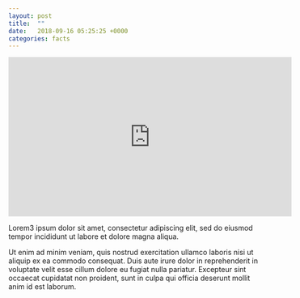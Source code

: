 ```yaml
---
layout: post
title:  ""
date:   2018-09-16 05:25:25 +0000
categories: facts
---
```


<iframe width="560" height="315" src="https://www.youtube.com/watch?v=Qg3DxELVPj4" frameborder="0" allow="autoplay; encrypted-media" allowfullscreen></iframe>

Lorem3 ipsum dolor sit amet, consectetur adipiscing elit, sed do eiusmod tempor incididunt ut labore et dolore magna aliqua.

Ut enim ad minim veniam, quis nostrud exercitation ullamco laboris nisi ut aliquip ex ea commodo consequat. Duis aute irure dolor in reprehenderit in voluptate velit esse cillum dolore eu fugiat nulla pariatur. Excepteur sint occaecat cupidatat non proident, sunt in culpa qui officia deserunt mollit anim id est laborum.
